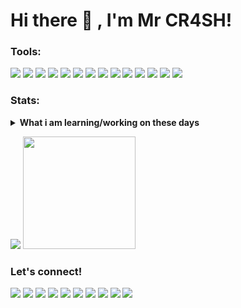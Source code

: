 # Hi there 👋 , I'm Mr CR4SH!

### Tools:
<p>
    <img src="https://img.shields.io/badge/APK-ARDUINO-blue?&logo=arduino" />
    <img src="https://img.shields.io/badge/APK-LINUX-blue?&logo=linux" />
    <img src="https://img.shields.io/badge/APK-UBUNTU-blue?&logo=ubuntu" />
    <img src="https://img.shields.io/badge/CODE-PHP-blue?&logo=php" />
    <img src="https://img.shields.io/badge/CODE-JAVA-blue?&logo=java" />
    <img src="https://img.shields.io/badge/CODE-JAVA SCRIPT-blue?&logo=javascript" />
    <img src="https://img.shields.io/badge/CODE-PYTHON-blue?&logo=python" />
    <img src="https://img.shields.io/badge/CODE-SHELL-blue?&logo=shell" />
    <img src="https://img.shields.io/badge/🚀 CODE-HTML-blue?&logo=html" />
    <img src="https://img.shields.io/badge/🛰 CODE-CSS-blue?&logo=css" />
    <img src="https://img.shields.io/badge/🛸 CODE-C++-blue?&logo=c++" />
    <img src="https://img.shields.io/badge/CODE-RUBY-blue?&logo=ruby" />
    <img src="https://img.shields.io/badge/🛡 CYBER SECURITY 🛡-blue?&logo=crime" />
    <img src="https://gpvc.arturio.dev/Mr-CR4SH" />
</p>

### Stats:
<details>
 <summary><strong>What i am learning/working on these days</strong></summary>
    - 🔭 I’m currently working on ... </br>
    - 🌱 I’m currently learning Progaming Leangue and Robotic </br>
    - 👯 I’m looking to collaborate on ... </br>
    - 🤔 I’m looking for help with ... </br>
    - 💬 Ask me about anything.</br>
    - 📫 How to reach me: <a href="">Email me!</a>  </br>
    - 😄 Pronouns: He/Him </br>
    - ⚡ Fun fact: ... </br>
</details>
<p>
    <img src="https://github-readme-stats.vercel.app/api?username=Mr-CR4SH&hide=contribs,prs&show_icons=true&hide_border=true&title_color=000" />
    <img src="https://github-readme-stats.vercel.app/api/top-langs/?username=Mr-CR4SH&layout=compact" height=180 />
</p>

### Let's connect!
<p>
    <a href="https://" target="blank"><img src="https://img.shields.io/badge/Website-https://Mr.CR4SH.xyz-green?" /></a>
    <a href="https://" target="blank"><img src="https://img.shields.io/badge/Mr.CR4SH-30302f?style=flat&logo=wordpress" /></a>
    <a href="https://" target="blank"><img src="https://img.shields.io/badge/Mr.CR4SH-30302f?style=flat&logo=blogger" /></a>
    <a href="https://" target="blank"><img src="https://img.shields.io/badge/Mr.CR4SH-30302f?style=flat&logo=dana" /></a>
    <a href="https:/github.com/Mr.CR4SH" target="blank"><img src="https://img.shields.io/badge/Mr.CR4SH-30302f?style=flat&logo=github" /></a>
    <a href="https://" target="blank"><img src="https://img.shields.io/badge/@Mr.CR4SH-30302f?style=flat&logo=instagram" /></a>
    <a href="https://" target="blank"><img src="https://img.shields.io/badge/@Mr.CR4SH-30302f?style=flat&logo=youtube" /></a>
    <a href="https://" target="blank"><img src="https://img.shields.io/badge/@Mr.CR4SH-30302f?style=flat&logo=facebook" /></a>
    <a href="https://" target="blank"><img src="https://img.shields.io/badge/@Mr.CR4SH-30302f?style=flat&logo=twitter" /></a>
    <a href="https://www.paypal.me/" target="blank"><img src="https://ionicabizau.github.io/badges/paypal.svg" /></a>
</p>
